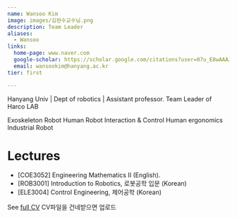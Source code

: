 ```yaml
---
name: Wansoo Kim
image: images/김완수교수님.png
description: Team Leader
aliases:
  - Wansoo
links:
  home-page: www.naver.com
  google-scholar: https://scholar.google.com/citations?user=07u_E8wAAAJ&hl=ko
  email: wansookim@hanyang.ac.kr
tier: first

---
```

Hanyang Univ | Dept of robotics | Assistant professor.
Team Leader of Harco LAB


Exoskeleton Robot
Human Robot Interaction & Control
Human ergonomics
Industrial Robot


# Lectures
- [COE3052] Engineering Mathematics II (English).  
- [ROB3001] Introduction to Robotics, 로봇공학 입문 (Korean)   
- [ELE3004] Control Engineering, 제어공학 (Korean)  


See [full CV](../asset/CV_Jianxu.pdf)  CV파일을 건네받으면 업로드
